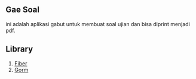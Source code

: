 ## Gae Soal

ini adalah aplikasi gabut untuk membuat soal ujian dan bisa diprint menjadi pdf.

## Library

1. [Fiber](https://gofiber.io/)
2. [Gorm](https://gorm.io/)
